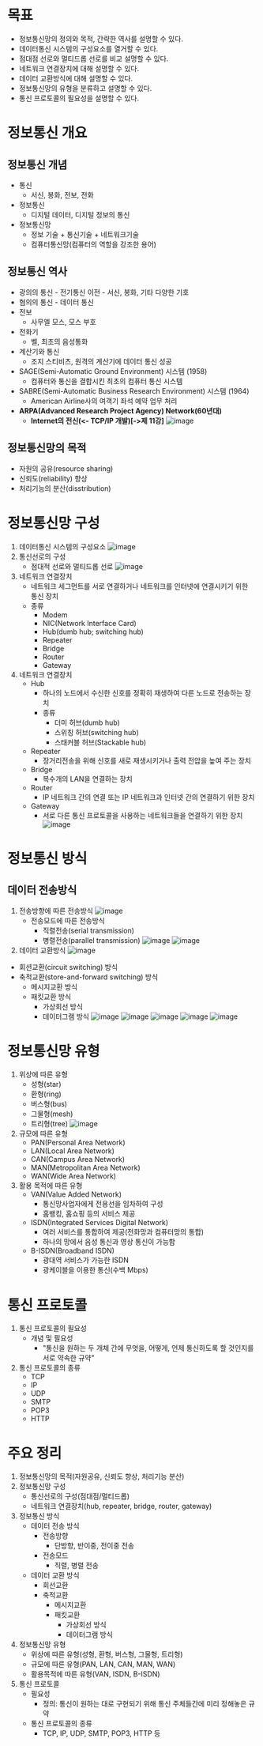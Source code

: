# 목표
- 정보통신망의 정의와 목적, 간략한 역사를 설명할 수 있다. 
- 데이터통신 시스템의 구성요소를 열거할 수 있다.
- 점대점 선로와 멀티드롭 선로를 비교 설명할 수 있다. 
- 네트워크 연결장치에 대해 설명할 수 있다. 
- 데이터 교환방식에 대해 설명할 수 있다. 
- 정보통신망의 유형을 분류하고 설명할 수 있다. 
- 통신 프로토콜의 필요성을 설명할 수 있다.

# 정보통신 개요

## 정보통신 개념
- 통신
    - 서신, 봉화, 전보, 전화
- 정보통신
    - 디지털 데이터, 디지털 정보의 통신
- 정보통신망
    - 정보 기술 + 통신기술 + 네트워크기술
    - 컴퓨터통신망(컴퓨터의 역할을 강조한 용어)
    

## 정보통신 역사
- 광의의 통신 - 전기통신 이전
        - 서신, 봉화, 기타 다양한 기호
- 협의의 통신 - 데이터 통신
- 전보
    - 사무엘 모스, 모스 부호
- 전화기
    - 벨, 최초의 음성통화
- 계산기와 통신
    - 조지 스티비츠, 원격의 계산기에 데이터 통신 성공
- SAGE(Semi-Automatic Ground Environment) 시스템 (1958)
    - 컴퓨터와 통신을 결합시킨 최초의 컴퓨터 통신 시스템
- SABRE(Semi-Automatic Business Research Environment) 시스템 (1964)
    - American Airline사의 여객기 좌석 예약 업무 처리
- __ARPA(Advanced Research Project Agency) Network(60년대)__
    - __Internet의 전신(<- TCP/IP 개발)[->제 11강]__
![image](https://github.com/DJSon2/personal-study/assets/124123956/5183f92f-ca55-46dd-901b-9a9843fbd66d)

## 정보통신망의 목적
- 자원의 공유(resource sharing)
- 신뢰도(reliability) 향상
- 처리기능의 분산(disstribution)

# 정보통신망 구성
1. 데이터통신 시스템의 구성요소
![image](https://github.com/DJSon2/personal-study/assets/124123956/cbac738f-9ea0-461f-acc8-dc9db6d38e81)
2. 통신선로의 구성
    - 점대적 선로와 멀티드롭 선로
    ![image](https://github.com/DJSon2/personal-study/assets/124123956/8f4242d7-4d4f-43b4-b464-346a61d94e26)
3. 네트워크 연결장치
    - 네트워크 세그먼트를 서로 연결하거나 네트워크를 인터넷에 연결시키기 위한 통신 장치
    - 종류
        - Modem
        - NIC(Network Interface Card)
        - Hub(dumb hub; switching hub)
        - Repeater
        - Bridge
        - Router
        - Gateway
4. 네트워크 연결장치
    - Hub
        - 하나의 노드에서 수신한 신호를 정확히 재생하여 다른 노드로 전송하는 장치
        - 종류
            - 더미 허브(dumb hub)
            - 스위칭 허브(switching hub)
            - 스태커블 허브(Stackable hub)
    - Repeater
        - 장거리전송을 위해 신호를 새로 재생시키거나 출력 전압을 높여 주는 장치
    - Bridge
        - 복수개의 LAN을 연결하는 장치
    - Router
        - IP 네트워크 간의 연결 또는 IP 네트워크과 인터넷 간의 연결하기 위한 장치
    - Gateway
        - 서로 다른 통신 프로토콜을 사용하는 네트워크들을 연결하기 위한 장치
    ![image](https://github.com/DJSon2/personal-study/assets/124123956/54685116-d2b1-411d-a66b-b005d1966414)

# 정보통신 방식

## 데이터 전송방식
1. 전송방향에 따른 전송방식
![image](https://github.com/DJSon2/personal-study/assets/124123956/2508139a-35ed-4fca-b977-53cc2824aeff)
    - 전송모드에 따른 전송방식
        - 직렬전송(serial transmission)
        - 병렬전송(parallel transmission)
        ![image](https://github.com/DJSon2/personal-study/assets/124123956/664304e8-c916-4c2c-a2e3-a5c3a8edcd00)
        ![image](https://github.com/DJSon2/personal-study/assets/124123956/61c038e1-799c-47e4-8f80-b5ad1ab59d1a)
2. 데이터 교환방식
![image](https://github.com/DJSon2/personal-study/assets/124123956/4c353a70-b9a7-4073-9fe6-3c49b9d31de9)
- 회션교환(circuit switching) 방식
- 축적교환(store-and-forward switching) 방식
    - 메시지교환 방식
    - 패킷교환 방식
        - 가상회선 방식
        - 데이터그램 방식
![image](https://github.com/DJSon2/personal-study/assets/124123956/bda67c3e-0041-4d1d-ba92-559b23b5ea6f)
![image](https://github.com/DJSon2/personal-study/assets/124123956/9b317d92-8fb4-4fd2-a596-911d95c3103d)
![image](https://github.com/DJSon2/personal-study/assets/124123956/e5db929d-2c85-4ba0-9974-64bac12e10c4)
![image](https://github.com/DJSon2/personal-study/assets/124123956/cb927e87-31b0-4105-b5f3-fd2860d83b59)
![image](https://github.com/DJSon2/personal-study/assets/124123956/d9035d4d-c165-4ae4-bf25-73b43dda942d)

# 정보통신망 유형
1. 위상에 따른 유형
    - 성형(star)
    - 환형(ring)
    - 버스형(bus)
    - 그물형(mesh)
    - 트리형(tree)
    ![image](https://github.com/DJSon2/personal-study/assets/124123956/16178803-e681-43f9-ade6-a5a4ee354df0)
2. 규모에 따른 유형
    - PAN(Personal Area Network)
    - LAN(Local Area Network)
    - CAN(Campus Area Network)
    - MAN(Metropolitan Area Network)
    - WAN(Wide Area Network)
3. 활용 목적에 따른 유형
    - VAN(Value Added Network)
        - 통신망사업자에게 전용선을 임차하여 구성
        - 홈뱅킹, 홈쇼핑 등의 서비스 제공
    - ISDN(Integrated Services Digital Network)
        - 여러 서비스를 통합하여 제공(전화망과 컴퓨터망의 통합)
        - 하나의 망에서 음성 통신과 영상 통신이 가능함
    - B-ISDN(Broadband ISDN)
        - 광대역 서비스가 가능한 ISDN
        - 광케이블을 이용한 통신(수백 Mbps)

# 통신 프로토콜
1. 통신 프로토콜의 필요성
    - 개념 및 필요성
        - "통신을 원하는 두 개체 간에 무엇을, 어떻게, 언제 통신하도록 할 것인지를 서로 약속한 규약"
2. 통신 프로토콜의 종류
    - TCP
    - IP
    - UDP
    - SMTP
    - POP3
    - HTTP

# 주요 정리
1. 정보통신망의 목적(자원공유, 신뢰도 향상, 처리기능 분산)
2. 정보통신망 구성
    - 통신선로의 구성(점대점/멀티드롭)
    - 네트워크 연결장치(hub, repeater, bridge, router, gateway)
3. 정보통신 방식
    - 데이터 전송 방식 
        - 전송방향 
            - 단방향, 반이중, 전이중 전송
        - 전송모드
            - 직렬, 병렬 전송
    - 데이터 교환 방식
        - 회선교환
        - 축적교환
            - 메시지교환
            - 패킷교환
                - 가상회선 방식
                - 데이터그램 방식
4. 정보통신망 유형
    - 위상에 따른 유형(성형, 환형, 버스형, 그물형, 트리형)
    - 규모에 따른 유형(PAN, LAN, CAN, MAN, WAN)
    - 활용목적에 따른 유형(VAN, ISDN, B-ISDN)
5. 통신 프로토콜
    - 필요성
        - 정의: 통신이 원하는 대로 구현되기 위해 통신 주체들간에 미리 정해놓은 규약
    - 통신 프로토콜의 종류
        - TCP, IP, UDP, SMTP, POP3, HTTP 등
